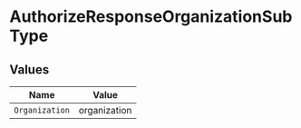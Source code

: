 # AuthorizeResponseOrganizationSubType


## Values

| Name           | Value          |
| -------------- | -------------- |
| `Organization` | organization   |